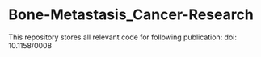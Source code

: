 # Bone-Metastasis_Cancer-Research
This repository stores all relevant code for following publication: doi: 10.1158/0008


